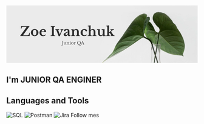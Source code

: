 ![Header](https://github.com/ZoeIvanchuk/ZoeIvanchuk/blob/main/assets/git%20photo.png)

## I'm JUNIOR QA ENGINER

## Languages and Tools
![SQL]( https://img.shields.io/badge/SQL-008000?style=for-the-badge&logo=SQL&logoColor=000000)
![Postman](https://img.shields.io/badge/Postman-FF6C2F?style=for-the-badge&logo=Postman&logoColor=000000)
![Jira](https://img.shields.io/badge/Jira-FFFFFF?style=for-the-badge&logo=Jira&logoColor=000000)
Follow mes